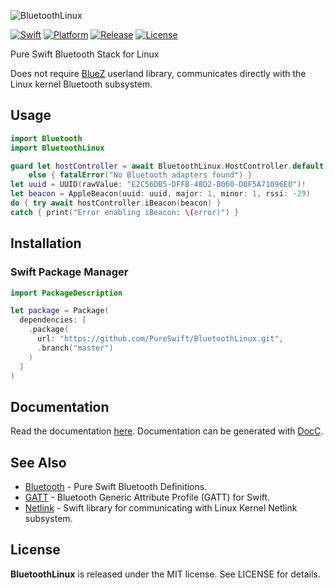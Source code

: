 ![BluetoothLinux](https://github.com/PureSwift/BluetoothLinux/raw/master/Assets/PureSwiftBluetoothLinux.png)

[![Swift][swift-badge]][swift-url]
[![Platform][platform-badge]][platform-url]
[![Release][release-badge]][release-url]
[![License][mit-badge]][mit-url]

Pure Swift Bluetooth Stack for Linux

Does not require [BlueZ](https://www.bluez.org) userland library, communicates directly with the Linux kernel Bluetooth subsystem. 

## Usage

```swift
import Bluetooth
import BluetoothLinux

guard let hostController = await BluetoothLinux.HostController.default
    else { fatalError("No Bluetooth adapters found") }
let uuid = UUID(rawValue: "E2C56DB5-DFFB-48D2-B060-D0F5A71096E0")!
let beacon = AppleBeacon(uuid: uuid, major: 1, minor: 1, rssi: -29)
do { try await hostController.iBeacon(beacon) }
catch { print("Error enabling iBeacon: \(error)") }
```

## Installation

### Swift Package Manager

```swift
import PackageDescription

let package = Package(
  dependencies: [
    .package(
      url: "https://github.com/PureSwift/BluetoothLinux.git",
      .branch("master")
    )
  ]
)
```

## Documentation

Read the documentation [here](http://pureswift.github.io/BluetoothLinux/documentation/bluetoothlinux/).
Documentation can be generated with [DocC](https://github.com/apple/swift-docc).

## See Also

- [Bluetooth](https://github.com/PureSwift/Bluetooth) - Pure Swift Bluetooth Definitions.
- [GATT](https://github.com/PureSwift/GATT) - Bluetooth Generic Attribute Profile (GATT) for Swift.
- [Netlink](https://github.com/PureSwift/Netlink) - Swift library for communicating with Linux Kernel Netlink subsystem.

License
-------

**BluetoothLinux** is released under the MIT license. See LICENSE for details.

[swift-badge]: https://img.shields.io/badge/Swift-6.0-orange.svg?style=flat
[swift-url]: https://swift.org
[platform-badge]: https://img.shields.io/badge/platform-linux-lightgrey.svg
[platform-url]: https://swift.org
[mit-badge]: https://img.shields.io/badge/License-MIT-blue.svg?style=flat
[mit-url]: https://tldrlegal.com/license/mit-license
[release-badge]: https://img.shields.io/github/release/PureSwift/BluetoothLinux.svg
[release-url]: https://github.com/PureSwift/BluetoothLinux/releases
